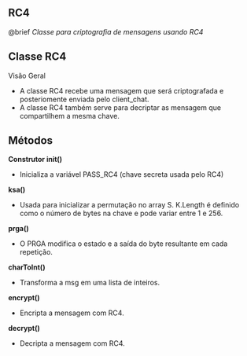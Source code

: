 RC4
--

@brief _Classe para criptografia de mensagens usando RC4_


Classe RC4
--

Visão Geral
- A classe RC4 recebe uma mensagem que será criptografada e posteriomente enviada pelo client_chat.
- A classe RC4 também serve para decriptar as mensagem que compartilhem a mesma chave.


Métodos
--

**Construtor __init__()**
- Inicializa a variável PASS_RC4 (chave secreta usada pelo RC4)

**ksa()**
- Usada para inicializar a permutação no array S. K.Length é definido como o número de bytes na chave e pode variar entre 1 e 256.

**prga()**
- O PRGA modifica o estado e a saída do byte resultante em cada repetição.

**charToInt()**
- Transforma a msg em uma lista de inteiros.

**encrypt()**
- Encripta a mensagem com RC4.

**decrypt()**
- Decripta a mensagem com RC4.

